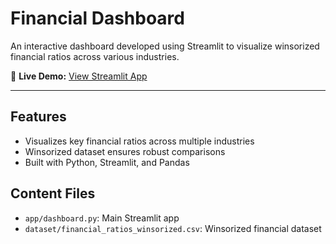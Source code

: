 # Financial Dashboard

An interactive dashboard developed using Streamlit to visualize winsorized financial ratios across various industries.

🔗 **Live Demo:** [View Streamlit App](https://financial-dashboard-naglt7ecvuzzncwv8ohicr.streamlit.app/)

---

## Features
- Visualizes key financial ratios across multiple industries
- Winsorized dataset ensures robust comparisons
- Built with Python, Streamlit, and Pandas

## Content Files
- `app/dashboard.py`: Main Streamlit app
- `dataset/financial_ratios_winsorized.csv`: Winsorized financial dataset
